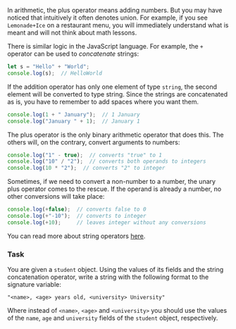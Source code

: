 In arithmetic, the plus operator means adding numbers. 
But you may have noticed that intuitively it often denotes union. 
For example, if you see `Lemonade+Ice` on a restaurant menu, you will immediately understand what is meant and will not think about math lessons.

There is similar logic in the JavaScript language. For example, the `+` operator can be used to _concatenate_ strings:


```javascript
let s = "Hello" + "World";
console.log(s);  // HelloWorld
```

If the addition operator has only one element of type `string`, the second element will be converted to type string. Since the strings are concatenated as is, you have to remember to add spaces where you want them.
```javascript
console.log(1 + " January");  // 1 January
console.log("January " + 1);  // January 1
```

The plus operator is the only binary arithmetic operator that does this. The others will, on the contrary, convert arguments to numbers:
```javascript
console.log("1" - true);  // converts "true" to 1
console.log("10" / "2");  // converts both operands to integers
console.log(10 * "2");  // converts "2" to integer
```

Sometimes, if we need to convert a non-number to a number, the unary plus operator comes to the rescue. If the operand is already a number, no other conversions will take place:
```javascript
console.log(+false);  // converts false to 0
console.log(+"-10");  // converts to integer
console.log(+10);     // leaves integer without any conversions
```

You can read more about string operators [here](https://developer.mozilla.org/en-US/docs/Web/JavaScript/Guide/Expressions_and_operators#string_operators).

### Task
You are given a `student` object.
Using the values of its fields and the string concatenation operator, write a string with the following format to the signature variable:
```
"<name>, <age> years old, <university> University"
```
Where instead of `<name>`, `<age>` and `<university>` you should use the values of the `name`, `age` and `university` fields of the `student` object, respectively.
